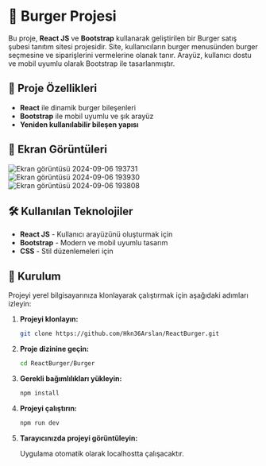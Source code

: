 # 🍔 Burger Projesi

Bu proje, **React JS** ve **Bootstrap** kullanarak geliştirilen bir Burger satış şubesi tanıtım sitesi projesidir. Site, kullanıcıların burger menusünden burger seçmesine ve siparişlerini vermelerine olanak tanır. Arayüz, kullanıcı dostu ve mobil uyumlu olarak Bootstrap ile tasarlanmıştır.

## 🚀 Proje Özellikleri

- **React** ile dinamik burger bileşenleri
- **Bootstrap** ile mobil uyumlu ve şık arayüz
- **Yeniden kullanılabilir bileşen yapısı**

## 📸 Ekran Görüntüleri
![Ekran görüntüsü 2024-09-06 193731](https://github.com/user-attachments/assets/4ae4614b-3ab9-4673-a0fc-e747c490e2e5)
![Ekran görüntüsü 2024-09-06 193930](https://github.com/user-attachments/assets/89889323-b238-4729-b2ad-2d63e9eb66bc)
![Ekran görüntüsü 2024-09-06 193808](https://github.com/user-attachments/assets/bb16ac6f-240a-4fd3-9fdc-45f07c23e07e)

## 🛠️ Kullanılan Teknolojiler

- **React JS** - Kullanıcı arayüzünü oluşturmak için
- **Bootstrap** - Modern ve mobil uyumlu tasarım
- **CSS** - Stil düzenlemeleri için

## 🔧 Kurulum
Projeyi yerel bilgisayarınıza klonlayarak çalıştırmak için aşağıdaki adımları izleyin:

1. **Projeyi klonlayın:**
   ```bash
   git clone https://github.com/Hkn36Arslan/ReactBurger.git
   ```

2. **Proje dizinine geçin:**
   ```bash
   cd ReactBurger/Burger
   ```

3. **Gerekli bağımlılıkları yükleyin:**

   ```bash
   npm install
   ```

4. **Projeyi çalıştırın:**

   ```bash
   npm run dev
   ```

5. **Tarayıcınızda projeyi görüntüleyin:**

   Uygulama otomatik olarak localhostta çalışacaktır.
